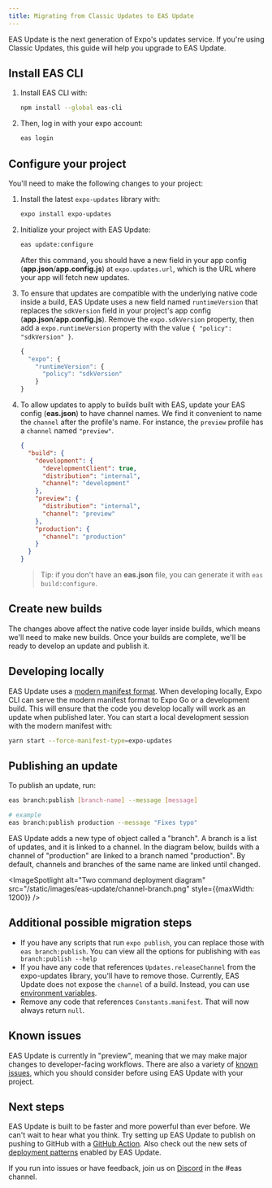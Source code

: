 ```yaml
---
title: Migrating from Classic Updates to EAS Update
---
```


EAS Update is the next generation of Expo's updates service. If you're using Classic Updates, this guide will help you upgrade to EAS Update.

## Install EAS CLI

1. Install EAS CLI with:

   ```bash
   npm install --global eas-cli
   ```

2. Then, log in with your expo account:

   ```bash
   eas login
   ```

## Configure your project

You'll need to make the following changes to your project:

1. Install the latest `expo-updates` library with:

   ```bash
   expo install expo-updates
   ```

2. Initialize your project with EAS Update:

   ```bash
   eas update:configure
   ```

   After this command, you should have a new field in your app config (**app.json**/**app.config.js**) at `expo.updates.url`, which is the URL where your app will fetch new updates.

3. To ensure that updates are compatible with the underlying native code inside a build, EAS Update uses a new field named `runtimeVersion` that replaces the `sdkVersion` field in your project's app config (**app.json**/**app.config.js**). Remove the `expo.sdkVersion` property, then add a `expo.runtimeVersion` property with the value `{ "policy": "sdkVersion" }`.

   ```jsx
   {
     "expo": {
       "runtimeVersion": {
         "policy": "sdkVersion"
       }
   }
   ```

4. To allow updates to apply to builds built with EAS, update your EAS config (**eas.json**) to have channel names. We find it convenient to name the `channel` after the profile's name. For instance, the `preview` profile has a `channel` named `"preview"`.

   ```json
   {
     "build": {
       "development": {
         "developmentClient": true,
         "distribution": "internal",
         "channel": "development"
       },
       "preview": {
         "distribution": "internal",
         "channel": "preview"
       },
       "production": {
         "channel": "production"
       }
     }
   }
   ```

   > Tip: if you don't have an **eas.json** file, you can generate it with `eas build:configure`.

## Create new builds

The changes above affect the native code layer inside builds, which means we'll need to make new builds. Once your builds are complete, we'll be ready to develop an update and publish it.

## Developing locally

EAS Update uses a [modern manifest format](/technical-specs/expo-updates-0). When developing locally, Expo CLI can serve the modern manifest format to Expo Go or a development build. This will ensure that the code you develop locally will work as an update when published later. You can start a local development session with the modern manifest with:

```bash
yarn start --force-manifest-type=expo-updates
```

## Publishing an update

To publish an update, run:

```bash
eas branch:publish [branch-name] --message [message]

# example
eas branch:publish production --message "Fixes typo"
```

EAS Update adds a new type of object called a "branch". A branch is a list of updates, and it is linked to a channel. In the diagram below, builds with a channel of "production" are linked to a branch named "production". By default, channels and branches of the same name are linked until changed.

<ImageSpotlight alt="Two command deployment diagram" src="/static/images/eas-update/channel-branch.png" style={{maxWidth: 1200}} />

## Additional possible migration steps

- If you have any scripts that run `expo publish`, you can replace those with `eas branch:publish`. You can view all the options for publishing with `eas branch:publish --help`
- If you have any code that references `Updates.releaseChannel` from the expo-updates library, you'll have to remove those. Currently, EAS Update does not expose the `channel` of a build. Instead, you can use [environment variables](/build-reference/variables).
- Remove any code that references `Constants.manifest`. That will now always return `null`.

## Known issues

EAS Update is currently in "preview", meaning that we may make major changes to developer-facing workflows. There are also a variety of [known issues](/eas-update/known-issues), which you should consider before using EAS Update with your project.

## Next steps

EAS Update is built to be faster and more powerful than ever before. We can't wait to hear what you think. Try setting up EAS Update to publish on pushing to GitHub with a [GitHub Action](/eas-update/github-actions). Also check out the new sets of [deployment patterns](/eas-update/deployment-patterns) enabled by EAS Update.

If you run into issues or have feedback, join us on [Discord](https://chat.expo.dev/) in the #eas channel.
